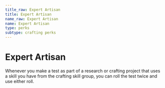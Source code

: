 ```yaml
---
title_raw: Expert Artisan
title: Expert Artisan
name_raw: Expert Artisan
name: Expert Artisan
type: perks
subtype: crafting perks
---
```


# Expert Artisan

Whenever you make a test as part of a research or crafting project that uses a skill you have from the crafting skill group, you can roll the test twice and use either roll.

